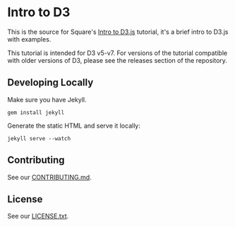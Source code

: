 # Intro to D3

This is the source for Square's [Intro to D3.js][intro-to-d3] tutorial, it's
a brief intro to D3.js with examples.

This tutorial is intended for D3 v5-v7. For versions of the tutorial compatible with older versions of D3, please see the releases section of the repository.

[intro-to-d3]: https://square.github.io/intro-to-d3

## Developing Locally

Make sure you have Jekyll.

```
gem install jekyll
```

Generate the static HTML and serve it locally:

```
jekyll serve --watch
```

## Contributing

See our [CONTRIBUTING.md](CONTRIBUTING.md).

## License

See our [LICENSE.txt](LICENSE.txt).
